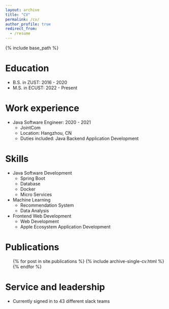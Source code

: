 ```yaml
---
layout: archive
title: "CV"
permalink: /cv/
author_profile: true
redirect_from:
  - /resume
---
```


{% include base_path %}

Education
======
* B.S. in ZUST: 2016 - 2020
* M.S. in ECUST: 2022 - Present

Work experience
======
* Java Software Engineer: 2020 - 2021
  * JointCom
  * Location: Hangzhou, CN
  * Duties included: Java Backend Application Development

  
Skills
======
* Java Software Development
  * Spring Boot
  * Database
  * Docker
  * Micro Services
* Machine Learning
  * Recommendation System
  * Data Analysis
* Frontend Web Development
  * Web Development
  * Apple Ecosystem Application Development

Publications
======
  <ul>{% for post in site.publications %}
    {% include archive-single-cv.html %}
  {% endfor %}</ul>
  
[//]: # (Talks)

[//]: # (======)

[//]: # (  <ul>{% for post in site.talks %})

[//]: # (    {% include archive-single-talk-cv.html %})

[//]: # (  {% endfor %}</ul>)

[//]: # (  )
[//]: # (Teaching)

[//]: # (======)

[//]: # (  <ul>{% for post in site.teaching %})

[//]: # (    {% include archive-single-cv.html %})

[//]: # (  {% endfor %}</ul>)
  
Service and leadership
======
* Currently signed in to 43 different slack teams
